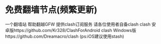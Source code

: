 # 免费翻墙节点(频繁更新)
一个翻墙站 帮助翻越GFW
提供clash订阅服务 请各位使用者自备clash
clash 安卓版https://github.com/Kr328/ClashForAndroid
clash Windows版https://github.com/Dreamacro/clash
(ps:iOS建议使用stash)
